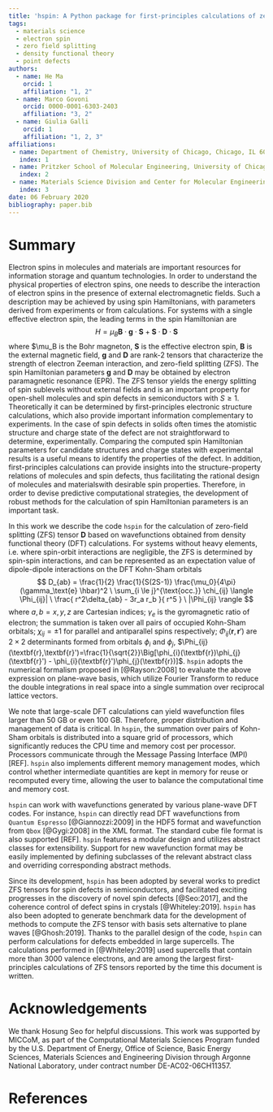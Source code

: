 ```yaml
---
title: 'hspin: A Python package for first-principles calculations of zero-field splitting tensors'
tags:
  - materials science
  - electron spin
  - zero field splitting
  - density functional theory
  - point defects
authors:
  - name: He Ma
    orcid: 1
    affiliation: "1, 2"
  - name: Marco Govoni
    orcid: 0000-0001-6303-2403
    affiliation: "3, 2"
  - name: Giulia Galli
    orcid: 1
    affiliation: "1, 2, 3"
affiliations:
 - name: Department of Chemistry, University of Chicago, Chicago, IL 60637, USA
   index: 1
 - name: Pritzker School of Molecular Engineering, University of Chicago, Chicago, IL 60637, USA
   index: 2
 - name: Materials Science Division and Center for Molecular Engineering, Argonne National Laboratory, Lemont, IL 60439, USA
   index: 3
date: 06 February 2020
bibliography: paper.bib
---
```


# Summary
Electron spins in molecules and materials are important resources for information storage and quantum technologies. In order to understand the physical properties of electron spins, one needs to describe the interaction of electron spins in the presence of external electromagnetic fields. Such a description may be achieved by using spin Hamiltonians, with parameters derived from experiments or from calculations. For systems with a single effective electron spin, the leading terms in the spin Hamiltonian are 
$$ H=\mu_B \mathbf{B}\cdot\mathbf{g}\cdot\mathbf{S} + \mathbf{S} \cdot \mathbf{D} \cdot \mathbf{S}$$ 
where $\mu_B is the Bohr magneton, $\mathbf{S}$ is the effective electron spin, $\mathbf{B}$ is the external magnetic field, $\mathbf{g}$ and $\mathbf{D}$ are rank-2 tensors that characterize the strength of electron Zeeman interaction, and zero-field splitting (ZFS). The spin Hamiltonian parameters $\mathbf{g}$ and $\mathbf{D}$ may be obtained by electron paramagnetic resonance (EPR). The ZFS tensor yields the energy splitting of spin sublevels without external fields and is an important property for open-shell molecules and spin defects in semiconductors with $S \geq 1$. Theoretically it can be determined by first-principles electronic structure calculations, which also provide important information complementary to experiments. In the case of spin defects in solids often times the atomistic structure and charge state of the defect are not straightforward to determine, experimentally. Comparing the computed spin Hamiltonian parameters for candidate structures and charge states with experimental results is a useful means to identify the properties of the defect. In addition, first-principles calculations can provide insights into the structure-property relations of molecules and spin defects, thus facilitating the rational design of molecules and materialswith desirable spin properties. Therefore, in order to devise predictive computational strategies, the development of robust methods for the calculation of spin Hamiltonian parameters is an important task. 

In this work we describe the code `hspin` for the calculation of zero-field splitting (ZFS) tensor $\mathbf{D}$ based on wavefunctions obtained from density functional theory (DFT) calculations. For systems without heavy elements, i.e. where spin-orbit interactions are negligible, the ZFS is determined by spin-spin interactions, and can be represented as an expectation value of dipole-dipole interactions on the DFT Kohn-Sham orbitals 
$$ D_{ab} = \frac{1}{2} \frac{1}{S(2S-1)} \frac{\mu_0}{4\pi} (\gamma_\text{e} \hbar)^2 \ \sum_{i \le j}^{\text{occ.}} \chi_{ij} \langle \Phi_{ij}| \  \frac{ r^2\delta_{ab} - 3r_a r_b }{ r^5 } \  |\Phi_{ij} \rangle $$
where $a, b = x, y, z$ are Cartesian indices; $\gamma_e$ is the gyromagnetic ratio of electron; the summation is taken over all pairs of occupied Kohn-Sham orbitals; $\chi_{ij} = \pm 1$ for parallel and antiparallel spins respectively; $\Phi_{ij}(\textbf{r},\textbf{r}')$ are $2 \times 2$ determinants formed from orbitals $\phi_{i}$ and $\phi_{j}$, $\Phi_{ij}(\textbf{r},\textbf{r}')=\frac{1}{\sqrt{2}}\Big[\phi_{i}(\textbf{r})\phi_{j}(\textbf{r}') - \phi_{i}(\textbf{r}')\phi_{j}(\textbf{r})]$. `hspin` adopts the numerical formalism proposed in [@Rayson:2008] to evaluate the above expression on plane-wave basis, which utilize Fourier Transform to reduce the double integrations in real space into a single summation over reciprocal lattice vectors. 

We note that large-scale DFT calculations can yield wavefunction files larger than 50 GB or even 100 GB. Therefore, proper distribution and management of data is critical. In `hspin`, the summation over pairs of Kohn-Sham orbitals is distributed into a square grid of processors, which significantly reduces the CPU time and memory cost per processor. Processors communicate through the Message Passing Interface (MPI) [REF]. `hspin` also implements different memory management modes, which control whether intermediate quantities are kept in memory for reuse or recomputed every time, allowing the user to balance the computational time and memory cost.

`hspin` can work with wavefunctions generated by various plane-wave DFT codes. For instance, `hspin` can directly read DFT wavefunctions from `Quantum Espresso` [@Giannozzi:2009] in the HDF5 format and wavefunction from `Qbox` [@Gygi:2008] in the XML format. The standard cube file format is also supported [REF]. `hspin` features a modular design and utilizes abstract classes for extensibility. Support for new wavefunction format may be easily implemented by defining subclasses of the relevant abstract class and overriding corresponding abstract methods.

Since its development, `hspin` has been adopted by several works to predict ZFS tensors for spin defects in semiconductors, and facilitated exciting progresses in the discovery of novel spin defects [@Seo:2017], and the coherence control of defect spins in crystals [@Whiteley:2019]. `hspin` has also been adopted to generate benchmark data for the development of methods to compute the ZFS tensor with basis sets alternative to plane waves [@Ghosh:2019]. Thanks to the parallel design of the code, `hspin` can perform calculations for defects embedded in large supercells. The calculations performed in [@Whiteley:2019] used supercells that contain more than 3000 valence electrons, and are among the largest first-principles calculations of ZFS tensors reported by the time this document is written. 

# Acknowledgements
We thank Hosung Seo for helpful discussions. This work was supported by MICCoM, as part of the Computational Materials Sciences Program funded by the U.S. Department of Energy, Office of Science, Basic Energy Sciences, Materials Sciences and Engineering Division through Argonne National Laboratory, under contract number DE-AC02-06CH11357.

# References

